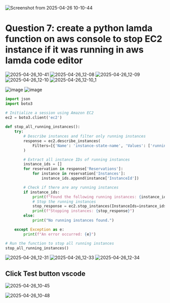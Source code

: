 
![Screenshot from 2025-04-26 10-10-44](https://github.com/user-attachments/assets/f016b3eb-71e2-40cb-8931-256dfd13dcb5)


# Question 7: create a python lamda function on aws console to stop EC2 instance if it was running in aws lamda code editor


![2025-04-26_10-41](https://github.com/user-attachments/assets/aabd93dc-62af-411d-a0d1-b9cb79769304)
![2025-04-26_12-08](https://github.com/user-attachments/assets/47f3c14c-f32e-4243-842f-4ee314572b20)
![2025-04-26_12-09](https://github.com/user-attachments/assets/d225d676-ec87-4c9a-a46a-7746a23dfa2a)
![2025-04-26_12-10](https://github.com/user-attachments/assets/c05a169d-ec65-4609-b4a6-3f64cea611b0)
![2025-04-26_12-10_1](https://github.com/user-attachments/assets/0b9a6e05-787f-4473-bf8b-47fc45e617f0)

![image](https://github.com/user-attachments/assets/fa926266-1160-4c10-b391-0822a80f6ebe)
![image](https://github.com/user-attachments/assets/3a8b8cc4-7d21-4481-a037-f1eff49191f6)



```python
import json
import boto3

# Initialize a session using Amazon EC2
ec2 = boto3.client('ec2')
 
def stop_all_running_instances():
    try:
        # Describe instances and filter only running instances
        response = ec2.describe_instances(
            Filters=[{'Name': 'instance-state-name', 'Values': ['running']}]
        )

        # Extract all instance IDs of running instances
        instance_ids = []
        for reservation in response['Reservations']:
            for instance in reservation['Instances']:
                instance_ids.append(instance['InstanceId'])

        # Check if there are any running instances
        if instance_ids:
            print(f"Found the following running instances: {instance_ids}")
            # Stop the running instances
            stop_response = ec2.stop_instances(InstanceIds=instance_ids)
            print(f"Stopping instances: {stop_response}")
        else:
            print("No running instances found.")

    except Exception as e:
        print(f"An error occurred: {e}")

# Run the function to stop all running instances
stop_all_running_instances()

```
![2025-04-26_12-31](https://github.com/user-attachments/assets/f87fda6d-146e-461e-9177-5bc50f0139dc)
![2025-04-26_12-33](https://github.com/user-attachments/assets/78cb6a7b-35ff-4a92-96de-9b897babc68f)
![2025-04-26_12-34](https://github.com/user-attachments/assets/5c6a60e5-0bd3-461c-af31-3e289a2e473c)

## Click Test button vscode
![2025-04-26_10-45](https://github.com/user-attachments/assets/2ce86b21-ff74-42cc-a666-d64556e74269)

![2025-04-26_10-48](https://github.com/user-attachments/assets/c83ba02c-b53b-494c-a4dc-35ab1e7f2d19)


